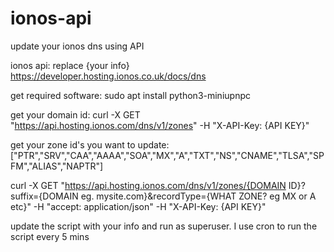 # ionos-api
update your ionos dns using API


ionos api: replace {your info}
https://developer.hosting.ionos.co.uk/docs/dns

get required software:
sudo apt install python3-miniupnpc


get your domain id: 
curl -X GET "https://api.hosting.ionos.com/dns/v1/zones" -H "X-API-Key: {API KEY}"

get your zone id's you want to update: ["PTR","SRV","CAA","AAAA","SOA","MX","A","TXT","NS","CNAME","TLSA","SPFM","ALIAS","NAPTR"]

curl -X GET "https://api.hosting.ionos.com/dns/v1/zones/{DOMAIN ID}?suffix={DOMAIN eg. mysite.com}&recordType={WHAT ZONE? eg MX or A etc}" -H  "accept: application/json" -H "X-API-Key: {API KEY}"

update the script with your info and run as superuser. I use cron to run the script every 5 mins
